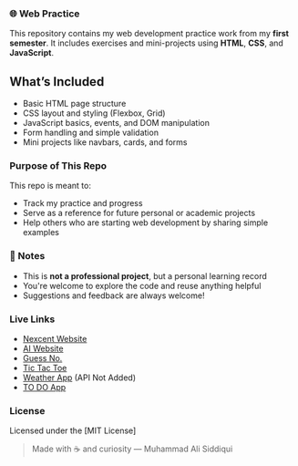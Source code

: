 ### 🌐 Web Practice

This repository contains my web development practice work from my **first semester**. It includes exercises and mini-projects using **HTML**, **CSS**, and **JavaScript**.

## What’s Included

- Basic HTML page structure  
- CSS layout and styling (Flexbox, Grid)  
- JavaScript basics, events, and DOM manipulation  
- Form handling and simple validation    
- Mini projects like navbars, cards, and forms

###  Purpose of This Repo

This repo is meant to:

- Track my practice and progress
- Serve as a reference for future personal or academic projects
- Help others who are starting web development by sharing simple examples

###  📌 Notes

- This is **not a professional project**, but a personal learning record
- You're welcome to explore the code and reuse anything helpful
- Suggestions and feedback are always welcome!

###  Live Links
- [Nexcent Website](alibro005.github.io/web-practice/Project/)
- [AI Website](alibro005.github.io/web-practice/AI-website/)
- [Guess No.](alibro005.github.io/web-practice/guess_no/)
- [Tic Tac Toe](alibro005.github.io/web-practice/project_6/)
- [Weather App](alibro005.github.io/web-practice/project_8/) (API Not Added)
- [TO DO App](alibro005.github.io/web-practice/To_Do/)
  
###  License
  
Licensed under the [MIT License]
  
> Made with ☕ and curiosity — Muhammad Ali Siddiqui
